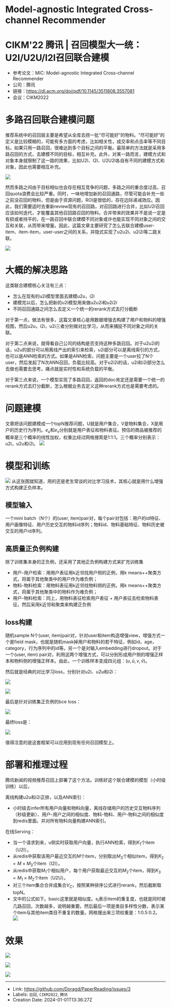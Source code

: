# Model-agnostic Integrated Cross-channel Recommender

# CIKM'22 腾讯 | 召回模型大一统：U2I/U2U/I2I召回联合建模

* 参考论文：MIC: Model-agnostic Integrated Cross-channel Recommender
* 公司：腾讯
* 链接：https://dl.acm.org/doi/pdf/10.1145/3511808.3557081
* 会议：CIKM2022

# 多路召回联合建模问题
推荐系统中的召回层主要是希望从全库去捞一批“尽可能好”的物料。“尽可能好”的定义是比较模糊的，可能有多方面的考虑，比如相关性，成交率和点击率等不同目标。如果只用一路召回，很难达到多个目标之间的平衡。最简单的方法就是采用多路召回的方式，去建模不同的目标，相互补充。此外，对某一路而言，建模方式和对象本身就限制了这一路的效果，比如U2I、I2I、U2U2I各自有不同的建模方式和对象，因此也需要相互补充。


![](https://files.mdnice.com/user/47902/cdcd98f3-a7df-45b8-8ef9-c4d8b36c9984.png)


然而多路之间由于目标相似也会存在相互竞争的问题，多路之间的重合度过高，召回quota浪费会比较严重。同时，一味地增加新的召回通路，尽管可能会补充一些之前没召回的物料，但是由于资源问题，ROI是很低的，存在边际递减效应。因此，我们需要适时去重新review现有的召回路，对召回路进行合并，比如U2I召回应该如何迭代，才能覆盖其他召回路召回的物料。合并带来的效果并不是说一定是有损或者持平的，在一路召回中联合建模不同对象或许也能实现不同对象之间的交互和关联，从而带来增量。因此，这篇文章主要研究了怎么去联合建模user-item、item-item，user-user之间的关系，并隐式实现了u2u2i、u2i2i等二跳关联。


![](https://files.mdnice.com/user/47902/670582eb-f0b3-46c2-98dd-fc92b0e03667.png)


# 大概的解决思路
这类联合建模核心关注有三点：
* 怎么在现有的u2i模型里面去建模u2u，i2i
* 建模完以后，怎么把新的u2i模型用来做u2u2i和u2i2i
* 不同召回通路之间怎么去定义一个统一的rerank方式去打分截断

对于第一点，做法有很多，这篇文章核心是用数据增强去构建了用户和物料的增强视图，然后u2u，i2i，u2i三者分别做对比学习，从而来捕捉不同对象之间的关联。

对于第二点来说，就得看自己公司的结构是否支持这种多跳召回。对于u2u2i的话，u2u的部分可以用离线产出的索引来检索，u2i部分可以是离线索引的方式，也可以是ANN检索的方式。如果是ANN检索，问题主要是一个user拉了N个user，然后发起了N次ANN召回，负载比较高。对于u2i2i的话，u2i和i2i部分怎么去做也需要去思考。痛点就是实时性和系统负载的平衡。

对于第三点来说，一个模型实现了多路召回，返回的doc肯定还是需要一个统一的rerank方式去打分截断，怎么根据业务去定义这种rerank方式也是需要考虑的。


# 问题建模
文章把该问题建模成一个topN推荐问题，U就是用户集合，V是物料集合，X是用户的历史行为序列。$e_u$和$e_v$分别就是用户表征和物料表征。预估的商品被推荐的概率是三个概率的线性加权，权重比经过网格搜索是1:1:1。三个概率分别表示：u2i，u2u和i2i。
![](https://files.mdnice.com/user/47902/364b07f7-3c14-4572-ac8d-3ca051580ed4.png)


# 模型和训练

![](https://files.mdnice.com/user/47902/850f38d1-c7e6-4284-a728-09f621607c31.png)
从这张图就知道，用的还是老生常谈的对比学习技术，其核心就是用什么增强方式构建正负样本。
## 模型输入

一个mini batch（N个）的(user, item)pair对，每个pair对包括：用户的id特征、用户画像特征、用户历史交互的物料id序列；物料id、物料基础特征、物料历史被交互的用户id序列。

## 高质量正负例构建

除了训练集本身的正负例，还采用了其他正负例构建方式来扩充训练集
  * 用户-用户检索：用用户表征用k近邻找用户侧的正例，用k means++聚类方式，将属于其他聚类中的用户作为难负例；
  * 物料-物料检索：用物料表征用k近邻找物料侧的正例，用k means++聚类方式，将属于其他聚类中的物料作为难负例；
  * 用户-物料检索：同上，用物料表征检索用户表征 + 用户表征去检索物料表征，然后采用k近邻和聚类来构建正负例
  
## loss构建

随机sample N个(user, item)pair对，针对user和item构造增强view，增强方式一个是field mask，也就是随机mask掉用户和物料的若干特征，例如id，age，category，行为序列中的id等。另一个是对输入embedding进行dropout。对于一个(user, item) pair对，利用这两个增强方式，可以分别形成用户侧的增强正样本和物料侧的增强正样本。由此，一个训练样本变成四元组：$(u,\widetilde{u}, v,\widetilde{v})$。

然后就是经典的对比学习loss，分别针对u2i、u2u和i2i：

![](https://files.mdnice.com/user/47902/0a2ac03a-4508-4fda-a431-f75647a9b5b4.png)

![](https://files.mdnice.com/user/47902/1d41e03e-0706-4e13-b073-21a47a0b2cc2.png)

最后是针对训练集正负例的bce loss：

![](https://files.mdnice.com/user/47902/30ebf1e4-77e0-49b1-95aa-f43708da74b9.png)

最终loss是：

![](https://files.mdnice.com/user/47902/156814cb-509a-4afc-a4af-7cd3224e2115.png)

值得注意的是这套框架可以应用到现有任何召回模型上。

# 部署和推理过程
腾讯新闻的视频推荐召回上部署了这个方法。训练好这个联合建模的模型（小时级训练）以后，

离线构建u2u和i2i正排，以及ANN索引：
* 小时级去infer所有用户向量和物料向量，离线存储用户的历史交互物料序列（秒级更新）、用户-用户之间的相似度、物料-物料、用户-物料之间的相似度到redis里面。并对所有物料向量构建ANN索引。

在线Serving：
  * 当一个请求到来，u侧实时获取用户向量，执行ANN检索，得到$K_1$个item（U2I）。
  * 从redis中获取该用户最近交互的$M$个item，分别取出$M_3$个相似item，得到$K_2=M \times M_3$个item（I2I）。
  * 从redis中获取$M_1$个相似用户，每个用户获取最近交互的$M_2$个item，得到$K_3=M_1 \times M_2$个item（U2U）。
  * 对三个item集合合并成集合$V_C$，按照某种排序公式进行rerank，然后截断取topN。
  * 文中的公式如下。basic这里就是相似度。$s_i$表示item的重复度，也就是同时被几路召回，次数越多，说明越重要。然后最后一项是类目多样性分数，表示某个item与其他item类目不重复的数量。网格搜出来三项权重是：1:0.5:0.2。
![](https://files.mdnice.com/user/47902/02f91fa1-f2b2-433c-b523-8d9e19d578cd.png)

# 效果

![](https://files.mdnice.com/user/47902/c6262725-dc8c-4765-b47b-3db54fe33fc3.png)

![](https://files.mdnice.com/user/47902/c193e867-4100-48e8-b557-298d18d24ec6.png)

![](https://files.mdnice.com/user/47902/fa532d3e-694c-44fc-acd0-bfb29996f58d.png)

---

* Link: https://github.com/Doragd/PaperReading/issues/3
* Labels: `召回`, `CIKM2022`, `腾讯`
* Creation Date: 2024-01-01T13:36:27Z
